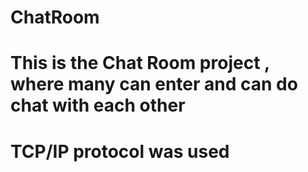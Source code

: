 # ChatRoom
# This is the Chat Room project , where many can enter and can do chat with each other
# TCP/IP protocol was used
